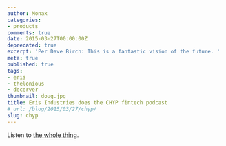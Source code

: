 ```yaml
---
author: Monax
categories:
- products
comments: true
date: 2015-03-27T00:00:00Z
deprecated: true
excerpt: 'Per Dave Birch: This is a fantastic vision of the future. '
meta: true
published: true
tags:
- eris
- thelonious
- decerver
thumbnail: doug.jpg
title: Eris Industries does the CHYP fintech podcast
# url: /blog/2015/03/27/chyp/
slug: chyp
---
```





Listen to [the whole thing](http://www.chyp.com/podcasts/preston-byrne-eris-industries-27032015/).

